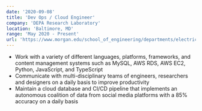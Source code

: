 ```yaml
---
date: '2020-09-08'
title: 'Dev Ops / Cloud Engineer'
company: 'DEPA Research Laboratory'
location: 'Baltimore, MD'
range: 'May 2020 - Present'
url: 'https://www.morgan.edu/school_of_engineering/departments/electrical_and_computer_engineering/laboratory_and_research_facilities.html'
---
```


- Work with a variety of different languages, platforms, frameworks, and content management systems such as MySQL, AWS RDS, AWS EC2, Python, JavaScript, and TypeScript
- Communicate with multi-disciplinary teams of engineers, researchers and designers on a daily basis to improve productivity
- Maintain a cloud database and CI/CD pipeline that implements an autonomous coalition of data from social media platforms with a 85% accuracy on a daily basis
